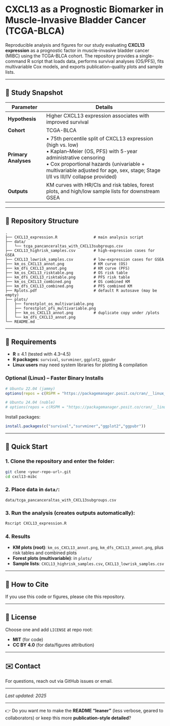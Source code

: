 # CXCL13 as a Prognostic Biomarker in Muscle-Invasive Bladder Cancer (TCGA-BLCA)

Reproducible analysis and figures for our study evaluating **CXCL13 expression** as a prognostic factor in muscle-invasive bladder cancer (MIBC) using the TCGA-BLCA cohort. The repository provides a single-command R script that loads data, performs survival analyses (OS/PFS), fits multivariable Cox models, and exports publication-quality plots and sample lists.

---

## 🔬 Study Snapshot

| Parameter            | Details                                                                                                                                                                                                                                                       |
| -------------------- | ------------------------------------------------------------------------------------------------------------------------------------------------------------------------------------------------------------------------------------------------------------- |
| **Hypothesis**       | Higher CXCL13 expression associates with improved survival                                                                                                                                                                                                    |
| **Cohort**           | TCGA-BLCA                                                                                                                                                                                                                                                     |
| **Primary Analyses** | • 75th percentile split of CXCL13 expression (high vs. low)<br>• Kaplan–Meier (OS, PFS) with 5-year administrative censoring<br>• Cox proportional hazards (univariable + multivariable adjusted for age, sex, stage; Stage I/II vs III/IV collapse provided) |
| **Outputs**          | KM curves with HR/CIs and risk tables, forest plots, and high/low sample lists for downstream GSEA                                                                                                                                                            |

---

## 📁 Repository Structure

```
.
├── CXCL13_expression.R                # main analysis script
├── data/
│   └── tcga_pancanceraltas_with_CXCL13subgroups.csv
├── CXCL13_highrisk_samples.csv        # high-expression cases for GSEA
├── CXCL13_lowrisk_samples.csv         # low-expression cases for GSEA
├── km_os_CXCL13_annot.png             # KM curve (OS)
├── km_dfs_CXCL13_annot.png            # KM curve (PFS)
├── km_os_CXCL13_risktable.png         # OS risk table
├── km_dfs_CXCL13_risktable.png        # PFS risk table
├── km_os_CXCL13_combined.png          # OS combined KM
├── km_dfs_CXCL13_combined.png         # PFS combined KM
├── Rplots.pdf                         # default R autosave (may be empty)
├── plots/
│   ├── forestplot_os_multivariable.png
│   ├── forestplot_pfs_multivariable.png
│   ├── km_os_CXCL13_annot.png         # duplicate copy under /plots
│   └── km_dfs_CXCL13_annot.png
└── README.md
```

---

## 🧰 Requirements

* **R** ≥ 4.1 (tested with 4.3–4.5)
* **R packages**: `survival`, `survminer`, `ggplot2`, `ggpubr`
* **Linux users** may need system libraries for plotting & compilation

### Optional (Linux) – Faster Binary Installs

```r
# Ubuntu 22.04 (jammy)
options(repos = c(RSPM = "https://packagemanager.posit.co/cran/__linux__/jammy/latest"))

# Ubuntu 24.04 (noble)
# options(repos = c(RSPM = "https://packagemanager.posit.co/cran/__linux__/noble/latest"))
```

Install packages:

```r
install.packages(c("survival","survminer","ggplot2","ggpubr"))
```

---

## 🚀 Quick Start

### 1. Clone the repository and enter the folder:

```bash
git clone <your-repo-url>.git
cd cxcl13-mibc
```

### 2. Place data in `data/`:

```
data/tcga_pancanceraltas_with_CXCL13subgroups.csv
```

### 3. Run the analysis (creates outputs automatically):

```bash
Rscript CXCL13_expression.R
```

### 4. Results

* **KM plots (root)**:
  `km_os_CXCL13_annot.png`, `km_dfs_CXCL13_annot.png`, plus risk tables and combined plots
* **Forest plots (multivariable)**:
  in `plots/`
* **Sample lists**:
  `CXCL13_highrisk_samples.csv`, `CXCL13_lowrisk_samples.csv`

---

## 📑 How to Cite

If you use this code or figures, please cite this repository.

---

## 📄 License

Choose one and add `LICENSE` at repo root:

* **MIT** (for code)
* **CC BY 4.0** (for data/figures attribution)

---

## ✉️ Contact

For questions, reach out via GitHub issues or email.

---

*Last updated: 2025*

---

👉 Do you want me to make the **README “leaner”** (less verbose, geared to collaborators) or keep this more **publication-style detailed**?
